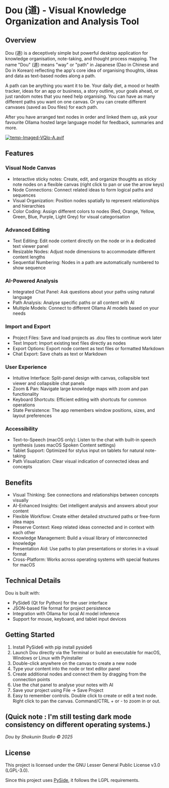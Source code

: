# Dou (道) - Visual Knowledge Organization and Analysis Tool

## Overview

Dou (道) is a deceptively simple but powerful desktop application for knowledge organisation, note-taking, and thought process mapping. The name "Dou" (道) means "way" or "path" in Japanese (Dao in Chinese and Do in Korean) reflecting the app's core idea of organising thoughts, ideas and data as text-based nodes along a path.

A path can be anything you want it to be. Your daily diet, a mood or health tracker,  ideas for an app or business, a story outline, your goals ahead, or just random notes that you need help organising. You can have as many different paths you want on one canvas. Or you can create different canvases (saved as Dou files) for each path.

After you have arranged text nodes in order and linked them up, ask your favourite Ollama hosted large language model for feedback, summaries and more.

[![temp-Imaged-VQlo-A.avif](https://i.postimg.cc/4NQ4xNFq/temp-Imaged-VQlo-A.avif)](https://postimg.cc/0br1txv0)

## Features

### Visual Node Canvas
* Interactive sticky notes: Create, edit, and organize thoughts as sticky note nodes on a flexible canvas (right click to pan or use the arrow keys)
* Node Connections: Connect related ideas to form logical paths and sequences
* Visual Organization: Position nodes spatially to represent relationships and hierarchies
* Color Coding: Assign different colors to nodes (Red, Orange, Yellow, Green, Blue, Purple, Light Grey) for visual categorisation

### Advanced Editing
* Text Editing: Edit node content directly on the node or in a dedicated text viewer panel
* Resizable Nodes: Adjust node dimensions to accommodate different content lengths
* Sequential Numbering: Nodes in a path are automatically numbered to show sequence

### AI-Powered Analysis
* Integrated Chat Panel: Ask questions about your paths using natural language
* Path Analysis: Analyse specific paths or all content with AI
* Multiple Models: Connect to different Ollama AI models based on your needs

### Import and Export
* Project Files: Save and load projects as .dou files to continue work later
* Text Import: Import existing text files directly as nodes
* Export Options: Export node content as text files or formatted Markdown
* Chat Export: Save chats as text or Markdown

### User Experience
* Intuitive Interface: Split-panel design with canvas, collapsible text viewer and collapsible chat panels
* Zoom & Pan: Navigate large knowledge maps with zoom and pan functionality
* Keyboard Shortcuts: Efficient editing with shortcuts for common operations
* State Persistence: The app remembers window positions, sizes, and layout preferences

### Accessibility
* Text-to-Speech (macOS only): Listen to the chat with built-in speech synthesis (uses macOS Spoken Content settings)
* Tablet Support: Optimized for stylus input on tablets for natural note-taking
* Path Visualization: Clear visual indication of connected ideas and concepts

## Benefits
* Visual Thinking: See connections and relationships between concepts visually
* AI-Enhanced Insights: Get intelligent analysis and answers about your content
* Flexible Workflow: Create either detailed structured paths or free-form idea maps
* Preserve Context: Keep related ideas connected and in context with each other
* Knowledge Management: Build a visual library of interconnected knowledge
* Presentation Aid: Use paths to plan presentations or stories in a visual format
* Cross-Platform: Works across operating systems with special features for macOS

## Technical Details

Dou is built with:
* PySide6 (Qt for Python) for the user interface
* JSON-based file format for project persistence
* Integration with Ollama for local AI model inference
* Support for mouse, keyboard, and tablet input devices

## Getting Started
1. Install PySide6 with pip install pyside6
2. Launch Dou directly via the Terminal or build an executable for macOS, Windows or Linux with Pyinstaller
3. Double-click anywhere on the canvas to create a new node
4. Type your content into the node or text editor panel
5. Create additional nodes and connect them by dragging from the connection points
6. Use the chat panel to analyse your notes with AI
7. Save your project using File → Save Project
8. Easy to remember controls. Double click to create or edit a text node. Right click to pan the canvas. Command/CTRL + or - to zoom in or out.

(Quick note : I'm still testing dark mode consistency on different operating systems.)
---
*Dou by Shokunin Studio © 2025*

## License

This project is licensed under the GNU Lesser General Public License v3.0 (LGPL-3.0).

Since this project uses [PySide](https://doc.qt.io/qtforpython-6/licenses.html), it follows the LGPL requirements.
